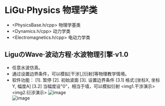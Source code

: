 # LiGu·Physics 物理学类
* <PhysicsBase.h/cpp>       物理学基类
* <Dynamics.h/cpp>          动力学类
* <Electromagnetics.h/cpp>  电动力学类


## LiguのWave·波动方程·水波物理引擎·v1.0
* 任意水波仿真。
* 通过设置边界条件，可以模拟[干涉],[衍射]等物理教学情境。
* 软件功能：
    [1]. 暂停
    [2]. 初始波面
    [3]. 设置边界条件
        [3.1] 格式:[坐标X, 坐标Y, 幅度A]
        [3.2] 当幅度设"0"，相当于墙，可以模拟衍射
<img1.干涉演示>
<img2.衍涉演示>
![image](hhttps://github.com/LiGuer/Ligu_Physics/example/001.png)  
![image](hhttps://github.com/LiGuer/Ligu_Physics/example/img2.png)  